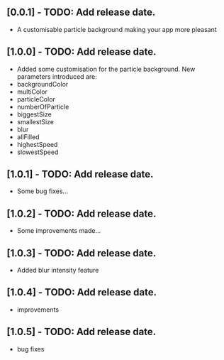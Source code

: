 ## [0.0.1] - TODO: Add release date.

* A customisable particle background making your app more pleasant


## [1.0.0] - TODO: Add release date.

* Added some customisation for the particle background. New parameters introduced are:
* backgroundColor  
* multiColor
* particleColor
* numberOfParticle
* biggestSize
* smallestSize
* blur  
* allFilled
* highestSpeed 
* slowestSpeed 

## [1.0.1] - TODO: Add release date.

* Some bug fixes...
 


## [1.0.2] - TODO: Add release date.

* Some improvements made...



## [1.0.3] - TODO: Add release date.

* Added blur intensity feature


## [1.0.4] - TODO: Add release date.

* improvements


## [1.0.5] - TODO: Add release date.

* bug fixes

